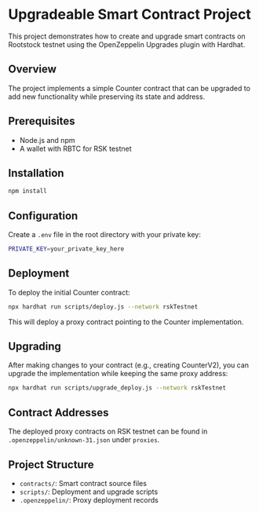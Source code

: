 # Upgradeable Smart Contract Project

This project demonstrates how to create and upgrade smart contracts on Rootstock testnet using the OpenZeppelin Upgrades plugin with Hardhat.

## Overview

The project implements a simple Counter contract that can be upgraded to add new functionality while preserving its state and address.

## Prerequisites

- Node.js and npm
- A wallet with RBTC for RSK testnet

## Installation

```bash
npm install
```

## Configuration

Create a `.env` file in the root directory with your private key:

```bash
PRIVATE_KEY=your_private_key_here
```

## Deployment

To deploy the initial Counter contract:

```bash
npx hardhat run scripts/deploy.js --network rskTestnet
```

This will deploy a proxy contract pointing to the Counter implementation.

## Upgrading

After making changes to your contract (e.g., creating CounterV2), you can upgrade the implementation while keeping the same proxy address:

```bash
npx hardhat run scripts/upgrade_deploy.js --network rskTestnet
```

## Contract Addresses

The deployed proxy contracts on RSK testnet can be found in `.openzeppelin/unknown-31.json` under `proxies`.

## Project Structure

- `contracts/`: Smart contract source files
- `scripts/`: Deployment and upgrade scripts
- `.openzeppelin/`: Proxy deployment records
